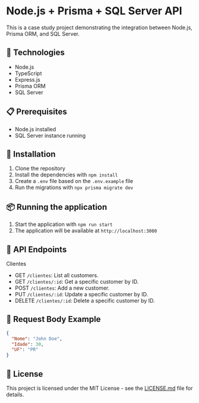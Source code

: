 # Node.js + Prisma + SQL Server API

This is a case study project demonstrating the integration between Node.js, Prisma ORM, and SQL Server.

## 🚀 Technologies

- Node.js
- TypeScript
- Express.js
- Prisma ORM
- SQL Server

## 📋 Prerequisites

- Node.js installed
- SQL Server instance running

## 🔧 Installation

1. Clone the repository
2. Install the dependencies with `npm install`
3. Create a `.env` file based on the `.env.example` file
4. Run the migrations with `npx prisma migrate dev`

## 📦 Running the application

1. Start the application with `npm run start`
2. The application will be available at `http://localhost:3000`

## 📡 API Endpoints

Clientes
- GET `/clientes`: List all customers.
- GET `/clientes/:id`: Get a specific customer by ID.
- POST `/clientes`: Add a new customer.
- PUT `/clientes/:id`: Update a specific customer by ID.
- DELETE `/clientes/:id`: Delete a specific customer by ID.

## 📝 Request Body Example

```json
{
  "Nome": "John Doe",
  "Idade": 30,
  "UF": "PR"
}
```

## 📄 License

This project is licensed under the MIT License - see the [LICENSE.md](LICENSE.md) file for details.

